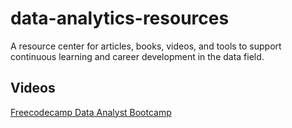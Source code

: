 # data-analytics-resources
A resource center for articles, books, videos, and tools to support continuous learning and career development in the data field.

## Videos

[Freecodecamp Data Analyst Bootcamp](https://www.youtube.com/watch?v=PSNXoAs2FtQ)
